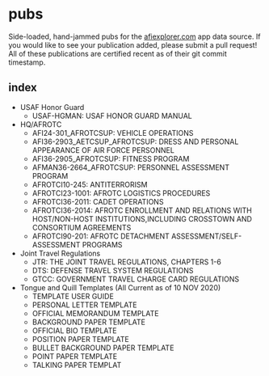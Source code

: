 # pubs
Side-loaded, hand-jammed pubs for the [afiexplorer.com](https://afiexplorer.com/) app data source. If you would like to see your publication added, please submit a pull request! All of these publications are certified recent as of their git commit timestamp.

## index
- USAF Honor Guard
  - USAF-HGMAN: USAF HONOR GUARD MANUAL
- HQ/AFROTC
  - AFI24-301_AFROTCSUP: VEHICLE OPERATIONS
  - AFI36-2903_AETCSUP_AFROTCSUP: DRESS AND PERSONAL APPEARANCE OF AIR FORCE PERSONNEL
  - AFI36-2905_AFROTCSUP: FITNESS PROGRAM
  - AFMAN36-2664_AFROTCSUP: PERSONNEL ASSESSMENT PROGRAM
  - AFROTCI10-245: ANTITERRORISM
  - AFROTCI23-1001: AFROTC LOGISTICS PROCEDURES
  - AFROTCI36-2011: CADET OPERATIONS
  - AFROTCI36-2014: AFROTC ENROLLMENT AND RELATIONS WITH HOST/NON-HOST INSTITUTIONS,INCLUDING CROSSTOWN AND CONSORTIUM AGREEMENTS
  - AFROTCI90-201: AFROTC DETACHMENT ASSESSMENT/SELF-ASSESSMENT PROGRAMS
- Joint Travel Regulations
  - JTR: THE JOINT TRAVEL REGULATIONS, CHAPTERS 1-6
  - DTS: DEFENSE TRAVEL SYSTEM REGULATIONS
  - GTCC: GOVERNMENT TRAVEL CHARGE CARD REGULATIONS 
- Tongue and Quill Templates (All Current as of 10 NOV 2020)
  - TEMPLATE USER GUIDE
  - PERSONAL LETTER TEMPLATE
  - OFFICIAL MEMORANDUM TEMPLATE
  - BACKGROUND PAPER TEMPLATE
  - OFFICIAL BIO TEMPLATE
  - POSITION PAPER TEMPLATE
  - BULLET BACKGROUND PAPER TEMPLATE
  - POINT PAPER TEMPLATE
  - TALKING PAPER TEMPLAT
